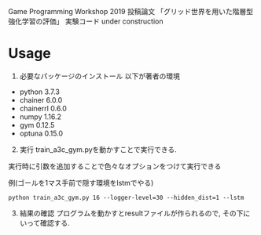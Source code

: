 Game Programming Workshop 2019 投稿論文 「グリッド世界を用いた階層型強化学習の評価」 実験コード
under construction

# Usage
1. 必要なパッケージのインストール  以下が著者の環境
  - python 3.7.3
  - chainer 6.0.0
  - chainerrl 0.6.0
  - numpy 1.16.2
  - gym 0.12.5
  - optuna 0.15.0

2. 実行
train_a3c_gym.pyを動かすことで実行できる.


実行時に引数を追加することで色々なオプションをつけて実行できる

例(ゴールを1マス手前で隠す環境をlstmでやる)

`python train_a3c_gym.py 16 --logger-level=30 --hidden_dist=1 --lstm`

3. 結果の確認
プログラムを動かすとresultファイルが作られるので, その下にいって確認する.
